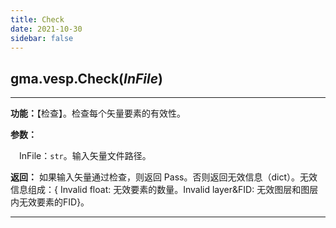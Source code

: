 ```yaml
---
title: Check
date: 2021-10-30
sidebar: false
---
```


## gma.vesp.**Check**(*InFile*)

---

**功能：**【检查】。检查每个矢量要素的有效性。

**参数：** 

&emsp;InFile：`str`。输入矢量文件路径。

**返回：** 如果输入矢量通过检查，则返回 Pass。否则返回无效信息（dict）。无效信息组成：{ Invalid float: 无效要素的数量。Invalid layer&FID: 无效图层和图层内无效要素的FID}。

---

